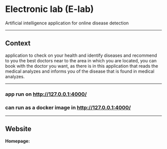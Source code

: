# Electronic lab (E-lab)
Artificial intelligence application for online disease detection
___________________________________________________
## Context
application to check on your health and identify diseases and recommend to you the best doctors near to the area in which you are located, you can book with the doctor you want, as there is in this application that reads the medical analyzes and informs you of the disease that is found in medical analyzes.
___________________________________________________
### app run on http://127.0.0.1:4000/
### can run as a docker image in http://127.0.0.1:4000/
___________________________________________________
## Website 
**Homepage:**
